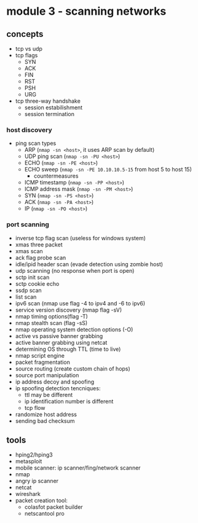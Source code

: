 # module 3 - scanning networks

## concepts

- tcp vs udp
- tcp flags
  - SYN
  - ACK
  - FIN
  - RST
  - PSH
  - URG
- tcp three-way handshake
  - session estabilishment
  - session termination

### host discovery 
- ping scan types
  - ARP (`nmap -sn <host>`, it uses ARP scan by default)
  - UDP ping scan (`nmap -sn -PU <host>`)
  - ECHO (`nmap -sn -PE <host>`)
  - ECHO sweep (`nmap -sn -PE 10.10.10.5-15` from host 5 to host 15)
    - countermeasures
  - ICMP timestamp (`nmap -sn -PP <host>`)
  - ICMP address mask (`nmap -sn -PM <host>`)
  - SYN (`nmap -sn -PS <host>`)
  - ACK (`nmap -sn -PA <host>`)
  - IP (`nmap -sn -PO <host>`)

### port scanning
- inverse tcp flag scan (useless for windows system)
- xmas three packet
- xmas scan
- ack flag probe scan
- idle/ipid header scan (evade detection using zombie host)
- udp scanning (no response when port is open)
- sctp init scan
- sctp cookie echo
- ssdp scan
- list scan
- ipv6 scan (nmap use flag -4 to ipv4 and -6 to ipv6)
- service version discovery (nmap flag -sV)
- nmap timing options(flag -T)
- nmap stealth scan (flag -sS)
- nmap operating system detection options (-O)
- active vs passive banner grabbing
- active banner grabbing using netcat
- determining OS through TTL (time to live)
- nmap script engine
- packet fragmentation
- source routing (create custom chain of hops)
- source port manipulation
- ip address decoy and spoofing
- ip spoofing detection tencniques:
  - ttl may be different
  - ip identification number is different
  - tcp flow
- randomize host address
- sending bad checksum

## tools
- hping2/hping3
- metasploit
- mobile scanner: ip scanner/fing/network scanner
- nmap
- angry ip scanner
- netcat
- wireshark
- packet creation tool:
  - colasfot packet builder
  - netscantool pro